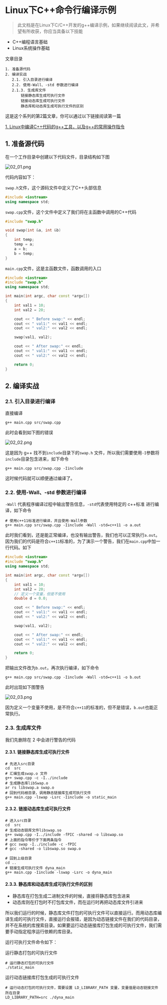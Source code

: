 # Linux下C++命令行编译示例

> 此文档是在Linux下C/C++开发的g++编译示例，如果继续阅读此文，并希望有所收获，你应当具备以下技能

- C++编程语言基础
- Linux系统操作基础

文章目录

```text
1. 准备源代码
2. 编译实战
   2.1. 引入目录进行编译
   2.2. 使用-Wall、-std 参数进行编译
   2.1.3. 生成库文件
       链接静态库生成可执行文件
       链接动态库生成可执行文件
       静态库和动态库生成可执行文件的区别
```

这是这个系列的第2篇文章，你可以通过以下链接阅读第一篇

[1. Linux中编译C++代码的g++工具，以及g++的常用操作指令](./01-g++.md)

## 1. 准备源代码

在一个工作目录中创建以下代码文件，目录结构如下图

![02_01.png](../img/02_01.png)

代码内容如下：

`swap.h`文件，这个源码文件中定义了C++头部信息

```cpp
#include <iostream>
using namespace std;
```

`swap.cpp`文件，这个文件中定义了我们将在主函数中调用的C++代码

```cpp
#include "swap.h"

void swap(int &a, int &b)
{
    int temp;
    temp = a;
    a = b;
    b = temp;
}
```

`main.cpp`文件，这是主函数文件，函数调用的入口

```cpp
#include <iostream>
#include "swap.h"
using namespace std;

int main(int argc, char const *argv[])
{
    int val1 = 10;
    int val2 = 20;

    cout << " Before swap:" << endl;
    cout << " val1:" << val1 << endl;
    cout << " val2:" << val2 << endl;

    swap(val1, val2);

    cout << " After swap:" << endl;
    cout << " val1:" << val1 << endl;
    cout << " val2:" << val2 << endl;

    return 0;
}
```

## 2. 编译实战

### 2.1. 引入目录进行编译

直接编译

```shell
g++ main.cpp src/swap.cpp
```

此时会看到如下图的错误

![02_02.png](../img/02_02.png)

这是因为 g++ 找不到`include`目录下的`swap.h` 文件，所以我们需要使用`-I`参数将`include`目录包含进来，如下命令

```shell
g++ main.cpp src/swap.cpp -Iinclude
```

这时候代码就可以顺便通过编译了。

### 2.2. 使用-Wall、-std 参数进行编译

`-Wall` 代表程序编译过程中输出警告信息，`-std`代表使用特定的 c++标准 进行编译，如下命令

```SHELL
# 使用c++11标准进行编译，并且使用-Wall参数
g++ main.cpp src/swap.cpp -Iinclude -Wall -std=c++11 -o a.out
```

此时我们看到，还是能正常编译，也没有输出警告，我们也可以正常执行`a.out`。因为我们的代码是符合`c++11`标准的，为了演示一个警告，我们在`main.cpp`中加一行代码。如下

```cpp
#include <iostream>
#include "swap.h"
using namespace std;

int main(int argc, char const *argv[])
{
    int val1 = 10;
    int val2 = 20;
    // 定义一个变量，但是不使用
    double d = 0.0;

    cout << " Before swap:" << endl;
    cout << " val1:" << val1 << endl;
    cout << " val2:" << val2 << endl;

    swap(val1, val2);

    cout << " After swap:" << endl;
    cout << " val1:" << val1 << endl;
    cout << " val2:" << val2 << endl;

    return 0;
}
```

把输出文件改为`b.out`，再次执行编译，如下命令

```SHELL
g++ main.cpp src/swap.cpp -Iinclude -Wall -std=c++11 -o b.out
```

此时出现如下图警告

![02_03.png](../img/02_03.png)

因为定义一个变量不使用，是不符合`c++11`的标准的，但不是错误，`b.out`也能正常执行。

### 2.3. 生成库文件

我们先删除在 2 中会进行警告的代码

#### 2.3.1. 链接静态库生成可执行文件

```shell
# 先进入src目录
cd  src
# 汇编生成swap.o 文件
g++ swap.cpp -c -I../include
# 生成静态库libSwap.o
ar rs libswap.a swap.o
# 回到代码根目录，调用静态链接库生成可执行文件
g++ main.cpp -lswap -Lsrc -Iinclude -o static_main
```

#### 2.3.2. 链接动态库生成可执行文件

```shell
# 进入src目录
cd  src
# 生成动态链库文件libswap.so
g++ swap.cpp -I../include -fPIC -shared -o libswap.so
# 上面的指令等价于下面两条指令
# gcc swap -I../include -c -fPIC
# gcc -shared -o libswap.so swap.o

# 回到上级目录
cd ..
# 链接生成可执行文件 dyna_main
g++ main.cpp -Iinclude -lswap -Lsrc -o dyna_main
```

#### 2.3.3. 静态库和动态库生成可执行文件的区别

- 静态库在打包生成二进制文件的时候，直接将静态库包含进来
- 动态库则在打包时不打包库文件，而在运行时再把动态库文件引进来

所以我们运行的时候，静态库文件打包的可执行文件可以直接运行。而用动态库编译生成的可执行文件，直接运行会报错，是因为动态链接文件在我们的代码目录，并不在系统的库搜索目录。如果要运行动态链接库打包生成的可执行文件，我们需要手动指定程序运行依赖的库目录。

运行可执行文件命令如下：

运行静态打包的可执行文件

```shell
# 运行静态打包的可执行文件
./static_main
```

运行动态链接库打包生成的可执行文件

```shell
# 运行动态打包的可执行文件，需要设置 LD_LIBRARY_PATH 变量，变量值是动态链接文件所在目录
LD_LIBRARY_PATH=src ./dyna_main
```
